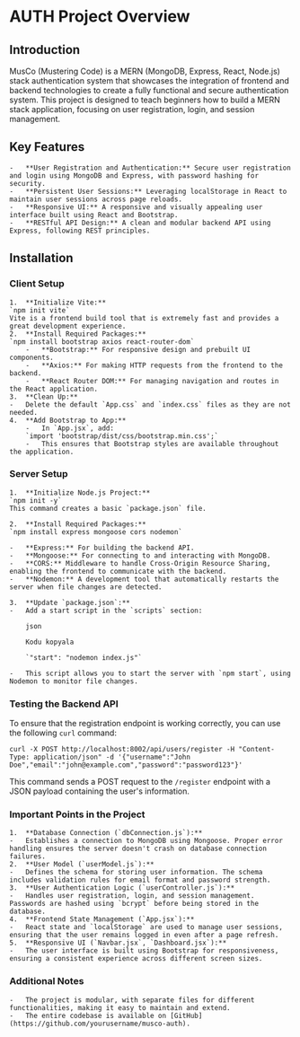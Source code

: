 # AUTH Project Overview

## Introduction

MusCo (Mustering Code) is a MERN (MongoDB, Express, React, Node.js) stack authentication system that showcases the integration of frontend and backend technologies to create a fully functional and secure authentication system. This project is designed to teach beginners how to build a MERN stack application, focusing on user registration, login, and session management.

## Key Features

    -   **User Registration and Authentication:** Secure user registration and login using MongoDB and Express, with password hashing for security.
    -   **Persistent User Sessions:** Leveraging localStorage in React to maintain user sessions across page reloads.
    -   **Responsive UI:** A responsive and visually appealing user interface built using React and Bootstrap.
    -   **RESTful API Design:** A clean and modular backend API using Express, following REST principles.

## Installation

### Client Setup

    1.  **Initialize Vite:**
    `npm init vite`
    Vite is a frontend build tool that is extremely fast and provides a great development experience.
    2.  **Install Required Packages:**
    `npm install bootstrap axios react-router-dom`
        -   **Bootstrap:** For responsive design and prebuilt UI components.
        -   **Axios:** For making HTTP requests from the frontend to the backend.
        -   **React Router DOM:** For managing navigation and routes in the React application.
    3.  **Clean Up:**
    -   Delete the default `App.css` and `index.css` files as they are not needed.
    4.  **Add Bootstrap to App:**
        -   In `App.jsx`, add:
        `import 'bootstrap/dist/css/bootstrap.min.css';`
        -   This ensures that Bootstrap styles are available throughout the application.

### Server Setup

    1.  **Initialize Node.js Project:**
    `npm init -y`
    This command creates a basic `package.json` file.

    2.  **Install Required Packages:**
    `npm install express mongoose cors nodemon`

    -   **Express:** For building the backend API.
    -   **Mongoose:** For connecting to and interacting with MongoDB.
    -   **CORS:** Middleware to handle Cross-Origin Resource Sharing, enabling the frontend to communicate with the backend.
    -   **Nodemon:** A development tool that automatically restarts the server when file changes are detected.

    3.  **Update `package.json`:**
    -   Add a start script in the `scripts` section:

        json

        Kodu kopyala

        `"start": "nodemon index.js"`

    -   This script allows you to start the server with `npm start`, using Nodemon to monitor file changes.

### Testing the Backend API

To ensure that the registration endpoint is working correctly, you can use the following `curl` command:

`curl -X POST http://localhost:8002/api/users/register -H "Content-Type: application/json" -d '{"username":"John Doe","email":"john@example.com","password":"password123"}'`

This command sends a POST request to the `/register` endpoint with a JSON payload containing the user's information.

### Important Points in the Project

    1.  **Database Connection (`dbConnection.js`):**
    -   Establishes a connection to MongoDB using Mongoose. Proper error handling ensures the server doesn't crash on database connection failures.
    2.  **User Model (`userModel.js`):**
    -   Defines the schema for storing user information. The schema includes validation rules for email format and password strength.
    3.  **User Authentication Logic (`userController.js`):**
    -   Handles user registration, login, and session management. Passwords are hashed using `bcrypt` before being stored in the database.
    4.  **Frontend State Management (`App.jsx`):**
    -   React state and `localStorage` are used to manage user sessions, ensuring that the user remains logged in even after a page refresh.
    5.  **Responsive UI (`Navbar.jsx`, `Dashboard.jsx`):**
    -   The user interface is built using Bootstrap for responsiveness, ensuring a consistent experience across different screen sizes.

### Additional Notes

    -   The project is modular, with separate files for different functionalities, making it easy to maintain and extend.
    -   The entire codebase is available on [GitHub](https://github.com/yourusername/musco-auth).
